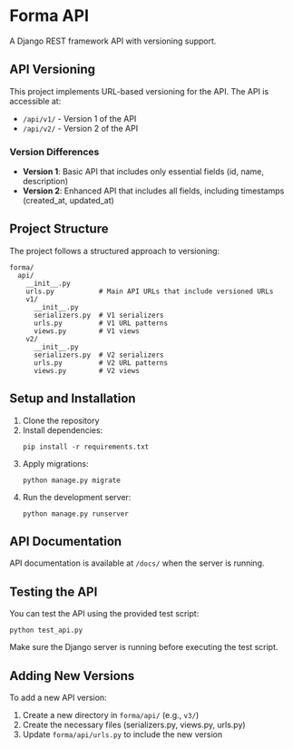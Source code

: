 # Forma API

A Django REST framework API with versioning support.

## API Versioning

This project implements URL-based versioning for the API. The API is accessible at:

- `/api/v1/` - Version 1 of the API
- `/api/v2/` - Version 2 of the API

### Version Differences

- **Version 1**: Basic API that includes only essential fields (id, name, description)
- **Version 2**: Enhanced API that includes all fields, including timestamps (created_at, updated_at)

## Project Structure

The project follows a structured approach to versioning:

```
forma/
  api/
    __init__.py
    urls.py           # Main API URLs that include versioned URLs
    v1/
      __init__.py
      serializers.py  # V1 serializers
      urls.py         # V1 URL patterns
      views.py        # V1 views
    v2/
      __init__.py
      serializers.py  # V2 serializers
      urls.py         # V2 URL patterns
      views.py        # V2 views
```

## Setup and Installation

1. Clone the repository
2. Install dependencies:
   ```
   pip install -r requirements.txt
   ```
3. Apply migrations:
   ```
   python manage.py migrate
   ```
4. Run the development server:
   ```
   python manage.py runserver
   ```

## API Documentation

API documentation is available at `/docs/` when the server is running.

## Testing the API

You can test the API using the provided test script:

```
python test_api.py
```

Make sure the Django server is running before executing the test script.

## Adding New Versions

To add a new API version:

1. Create a new directory in `forma/api/` (e.g., `v3/`)
2. Create the necessary files (serializers.py, views.py, urls.py)
3. Update `forma/api/urls.py` to include the new version